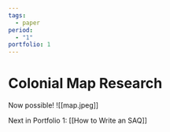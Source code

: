 ```yaml
---
tags:
  - paper
period:
  - "1"
portfolio: 1
---
```

# Colonial Map Research

Now possible! ![[map.jpeg]]

Next in Portfolio 1: [[How to Write an SAQ]]
